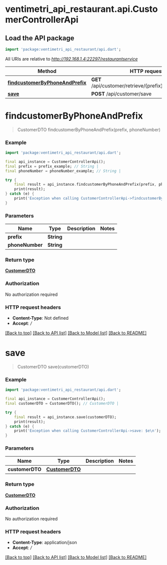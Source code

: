 # ventimetri_api_restaurant.api.CustomerControllerApi

## Load the API package
```dart
import 'package:ventimetri_api_restaurant/api.dart';
```

All URIs are relative to *http://192.168.1.4:22297/restaurantservice*

Method | HTTP request | Description
------------- | ------------- | -------------
[**findcustomerByPhoneAndPrefix**](CustomerControllerApi.md#findcustomerbyphoneandprefix) | **GET** /api/customer/retrieve/{prefix}/{phoneNumber} | 
[**save**](CustomerControllerApi.md#save) | **POST** /api/customer/save | 


# **findcustomerByPhoneAndPrefix**
> CustomerDTO findcustomerByPhoneAndPrefix(prefix, phoneNumber)



### Example
```dart
import 'package:ventimetri_api_restaurant/api.dart';

final api_instance = CustomerControllerApi();
final prefix = prefix_example; // String | 
final phoneNumber = phoneNumber_example; // String | 

try {
    final result = api_instance.findcustomerByPhoneAndPrefix(prefix, phoneNumber);
    print(result);
} catch (e) {
    print('Exception when calling CustomerControllerApi->findcustomerByPhoneAndPrefix: $e\n');
}
```

### Parameters

Name | Type | Description  | Notes
------------- | ------------- | ------------- | -------------
 **prefix** | **String**|  | 
 **phoneNumber** | **String**|  | 

### Return type

[**CustomerDTO**](CustomerDTO.md)

### Authorization

No authorization required

### HTTP request headers

 - **Content-Type**: Not defined
 - **Accept**: */*

[[Back to top]](#) [[Back to API list]](../README.md#documentation-for-api-endpoints) [[Back to Model list]](../README.md#documentation-for-models) [[Back to README]](../README.md)

# **save**
> CustomerDTO save(customerDTO)



### Example
```dart
import 'package:ventimetri_api_restaurant/api.dart';

final api_instance = CustomerControllerApi();
final customerDTO = CustomerDTO(); // CustomerDTO | 

try {
    final result = api_instance.save(customerDTO);
    print(result);
} catch (e) {
    print('Exception when calling CustomerControllerApi->save: $e\n');
}
```

### Parameters

Name | Type | Description  | Notes
------------- | ------------- | ------------- | -------------
 **customerDTO** | [**CustomerDTO**](CustomerDTO.md)|  | 

### Return type

[**CustomerDTO**](CustomerDTO.md)

### Authorization

No authorization required

### HTTP request headers

 - **Content-Type**: application/json
 - **Accept**: */*

[[Back to top]](#) [[Back to API list]](../README.md#documentation-for-api-endpoints) [[Back to Model list]](../README.md#documentation-for-models) [[Back to README]](../README.md)

